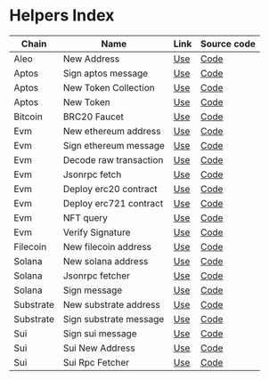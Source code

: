 # Helpers Index

| Chain     | Name                   | Link                                                           | Source code                                   |
| --------- | ---------------------- | -------------------------------------------------------------- | --------------------------------------------- |
| Aleo      | New Address            | [Use](https://web3helpers.xyz/apps/aleo/new-address)           | [Code](pages/apps/aleo/new-address)           |
| Aptos     | Sign aptos message     | [Use](https://web3helpers.xyz/apps/aptos/sign-message)         | [Code](pages/apps/aptos/sign-message)         |
| Aptos     | New Token Collection   | [Use](https://web3helpers.xyz/apps/aptos/new-collection)       | [Code](pages/apps/aptos/new-collection)       |
| Aptos     | New Token              | [Use](https://web3helpers.xyz/apps/aptos/new-token)            | [Code](pages/apps/aptos/new-token)            |
| Bitcoin   | BRC20 Faucet           | [Use](https://web3helpers.xyz/apps/bitcoin/brc20-faucet)       | [Code](pages/apps/bitcoin/brc20-faucet)       |
| Evm       | New ethereum address   | [Use](https://web3helpers.xyz/apps/evm/new-address)            | [Code](pages/apps/evm/new-address)            |
| Evm       | Sign ethereum message  | [Use](https://web3helpers.xyz/apps/evm/sign-message)           | [Code](pages/apps/evm/sign-message)           |
| Evm       | Decode raw transaction | [Use](https://web3helpers.xyz/apps/evm/decode-raw-transaction) | [Code](pages/apps/evm/decode-raw-transaction) |
| Evm       | Jsonrpc fetch          | [Use](https://web3helpers.xyz/apps/evm/jsonrpc-fetch)          | [Code](pages/apps/evm/jsonrpc-fetch)          |
| Evm       | Deploy erc20 contract  | [Use](https://web3helpers.xyz/apps/evm/deploy-erc20)           | [Code](pages/apps/evm/deploy-erc20)           |
| Evm       | Deploy erc721 contract | [Use](https://web3helpers.xyz/apps/evm/deploy-erc721)          | [Code](pages/apps/evm/deploy-erc721)          |
| Evm       | NFT query              | [Use](https://web3helpers.xyz/apps/evm/nft-query)              | [Code](pages/apps/evm/nft-query)              |
| Evm       | Verify Signature       | [Use](https://web3helpers.xyz/apps/evm/verify-signature)       | [Code](pages/apps/evm/verify-signature)       |
| Filecoin  | New filecoin address   | [Use](https://web3helpers.xyz/apps/filecoin/new-address)       | [Code](pages/apps/filecoin/new-address)       |
| Solana    | New solana address     | [Use](https://web3helpers.xyz/apps/solana/new-address)         | [Code](pages/apps/solana/new-address)         |
| Solana    | Jsonrpc fetcher        | [Use](https://web3helpers.xyz/apps/solana/jsonrpc-fetch)       | [Code](pages/apps/solana/jsonrpc-fetch)       |
| Solana    | Sign message           | [Use](https://web3helpers.xyz/apps/solana/sign-message)        | [Code](pages/apps/solana/sign-message)        |
| Substrate | New substrate address  | [Use](https://web3helpers.xyz/apps/substrate/new-address)      | [Code](pages/apps/substrate/new-address)      |
| Substrate | Sign substrate message | [Use](https://web3helpers.xyz/apps/substrate/sign-message)     | [Code](pages/apps/substrate/sign-message)     |
| Sui       | Sign sui message       | [Use](https://web3helpers.xyz/apps/sui/sign-message)           | [Code](pages/apps/sui/sign-message)           |
| Sui       | Sui New Address        | [Use](https://web3helpers.xyz/apps/sui/sui-new-address)        | [Code](pages/apps/sui/sui-new-address)        |
| Sui       | Sui Rpc Fetcher        | [Use](https://web3helpers.xyz/apps/sui/sui-rpc-fetcher)        | [Code](pages/apps/sui/sui-rpc-fetcher)        |
